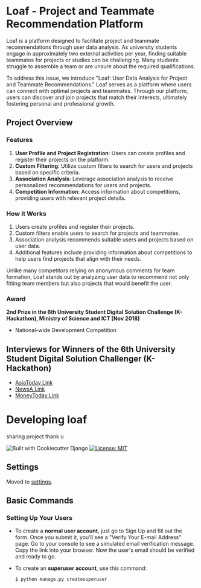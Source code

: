 Loaf - Project and Teammate Recommendation Platform
====

Loaf is a platform designed to facilitate project and teammate recommendations through user data analysis. As university students engage in approximately two external activities per year, finding suitable teammates for projects or studies can be challenging. Many students struggle to assemble a team or are unsure about the required qualifications.

To address this issue, we introduce "Loaf: User Data Analysis for Project and Teammate Recommendations." Loaf serves as a platform where users can connect with optimal projects and teammates. Through our platform, users can discover and join projects that match their interests, ultimately fostering personal and professional growth.

## Project Overview

### Features

1. **User Profile and Project Registration**: Users can create profiles and register their projects on the platform.
2. **Custom Filtering**: Utilize custom filters to search for users and projects based on specific criteria.
3. **Association Analysis**: Leverage association analysis to receive personalized recommendations for users and projects.
4. **Competition Information**: Access information about competitions, providing users with relevant project details.

### How it Works

1. Users create profiles and register their projects.
2. Custom filters enable users to search for projects and teammates.
3. Association analysis recommends suitable users and projects based on user data.
4. Additional features include providing information about competitions to help users find projects that align with their needs.

Unlike many competitors relying on anonymous comments for team formation, Loaf stands out by analyzing user data to recommend not only fitting team members but also projects that would benefit the user.

### Award
**2nd Prize in the 6th University Student Digital Solution Challenge (K-Hackathon), Ministry of Science and ICT [Nov 2018]**
- National-wide Development Competition

## Interviews for Winners of the 6th University Student Digital Solution Challenger (K-Hackathon)
- [AsiaToday Link](http://www.asiatoday.co.kr/view.php?key=20181116010009943)
- [NewsA Link](http://www.newsa.co.kr/news/articleView.html?idxno=194846#09Xb)
- [MoneyToday Link](http://ubiz.mt.co.kr/articleView.html?no=2018111617507475355&aType=u0101)





Developing loaf
====

sharing project thank u

![Built with Cookiecutter Django](https://img.shields.io/badge/built%20with-Cookiecutter%20Django-ff69b4.svg)
[![License: MIT](https://img.shields.io/badge/License-MIT-yellow.svg)](https://opensource.org/licenses/MIT)

## Settings

Moved to [settings](http://cookiecutter-django.readthedocs.io/en/latest/settings.html).

## Basic Commands

### Setting Up Your Users

- To create a **normal user account**, just go to Sign Up and fill out the form. Once you submit it, you'll see a "Verify Your E-mail Address" page. Go to your console to see a simulated email verification message. Copy the link into your browser. Now the user's email should be verified and ready to go.

- To create an **superuser account**, use this command:
  ```bash
  $ python manage.py createsuperuser
